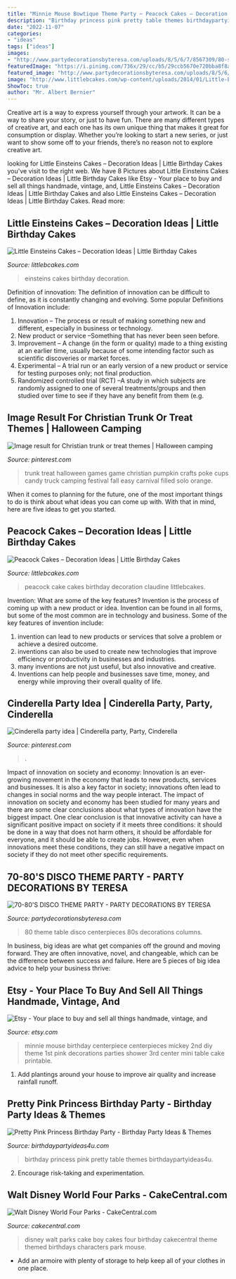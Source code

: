 ```yaml
---
title: "Minnie Mouse Bowtique Theme Party ~ Peacock Cakes – Decoration Ideas"
description: "Birthday princess pink pretty table themes birthdaypartyideas4u"
date: "2022-11-07"
categories:
- "ideas"
tags: ["ideas"]
images:
- "http://www.partydecorationsbyteresa.com/uploads/8/5/6/7/8567309/80-s-theme-party_orig.jpg"
featuredImage: "https://i.pinimg.com/736x/29/cc/b5/29ccb5670e720bba8f8a5a3bad92d5bb--cinderella-party.jpg"
featured_image: "http://www.partydecorationsbyteresa.com/uploads/8/5/6/7/8567309/80-s-theme-party_orig.jpg"
image: "http://www.littlebcakes.com/wp-content/uploads/2014/01/Little-Einsteins-Birthday-Cakes.jpg"
ShowToc: true
author: "Mr. Albert Bernier"
---
```



Creative art is a way to express yourself through your artwork. It can be a way to share your story, or just to have fun. There are many different types of creative art, and each one has its own unique thing that makes it great for consumption or display. Whether you’re looking to start a new series, or just want to show some off to your friends, there’s no reason not to explore creative art.

	

		
looking for Little Einsteins Cakes – Decoration Ideas | Little Birthday Cakes you've visit to the right web. We have 8 Pictures about Little Einsteins Cakes – Decoration Ideas | Little Birthday Cakes like Etsy - Your place to buy and sell all things handmade, vintage, and, Little Einsteins Cakes – Decoration Ideas | Little Birthday Cakes and also Little Einsteins Cakes – Decoration Ideas | Little Birthday Cakes. Read more:
		
    
## Little Einsteins Cakes – Decoration Ideas | Little Birthday Cakes

<img loading=lazy src="http://www.littlebcakes.com/wp-content/uploads/2014/01/Little-Einsteins-Birthday-Cakes.jpg" onerror="this.onerror=null;this.src='https://tse2.mm.bing.net/th?id=OIP.tQf9aJCfiXBNNW6bbp_YZwHaF6&amp;pid=15.1';" alt="Little Einsteins Cakes – Decoration Ideas | Little Birthday Cakes">

_Source: littlebcakes.com_

>einsteins cakes birthday decoration. 

	

Definition of innovation:
The definition of innovation can be difficult to define, as it is constantly changing and evolving. Some popular Definitions of Innovation include:
1. Innovation – The process or result of making something new and different, especially in business or technology.
2. New product or service –Something that has never been seen before.
3. Improvement – A change (in the form or quality) made to a thing existing at an earlier time, usually because of some intending factor such as scientific discoveries or market forces.
4. Experimental – A trial run or an early version of a new product or service for testing purposes only; not final production. 
5. Randomized controlled trial (RCT) –A study in which subjects are randomly assigned to one of several treatments/groups and then studied over time to see if they have any benefit from them (e.g.

    
## Image Result For Christian Trunk Or Treat Themes | Halloween Camping

<img loading=lazy src="https://i.pinimg.com/736x/cd/c6/2f/cdc62f65115fdcfdef48041e2101df74.jpg" onerror="this.onerror=null;this.src='https://tse1.mm.bing.net/th?id=OIP.XhrYj2m-k4MiH1xS1qomaQHaHa&amp;pid=15.1';" alt="Image result for Christian trunk or treat themes | Halloween camping">

_Source: pinterest.com_

>trunk treat halloween games game christian pumpkin crafts poke cups candy truck camping festival fall easy carnival filled solo orange. 

	

When it comes to planning for the future, one of the most important things to do is think about what ideas you can come up with. With that in mind, here are five ideas to get you started. 

    
## Peacock Cakes – Decoration Ideas | Little Birthday Cakes

<img loading=lazy src="http://www.littlebcakes.com/wp-content/uploads/2014/02/Peacock-Cake.jpg" onerror="this.onerror=null;this.src='https://tse1.mm.bing.net/th?id=OIP.InP1GPKXmChr0KWdVQvr5AHaKU&amp;pid=15.1';" alt="Peacock Cakes – Decoration Ideas | Little Birthday Cakes">

_Source: littlebcakes.com_

>peacock cake cakes birthday decoration claudine littlebcakes. 

	

Invention: What are some of the key features?
Invention is the process of coming up with a new product or idea. Invention can be found in all forms, but some of the most common are in technology and business. Some of the key features of invention include:
1. invention can lead to new products or services that solve a problem or achieve a desired outcome.
2. inventions can also be used to create new technologies that improve efficiency or productivity in businesses and industries. 
3. many inventions are not just useful, but also innovative and creative. 
4. Inventions can help people and businesses save time, money, and energy while improving their overall quality of life.

    
## Cinderella Party Idea | Cinderella Party, Party, Cinderella

<img loading=lazy src="https://i.pinimg.com/736x/29/cc/b5/29ccb5670e720bba8f8a5a3bad92d5bb--cinderella-party.jpg" onerror="this.onerror=null;this.src='https://tse2.mm.bing.net/th?id=OIP.9GxRwUJN6jgIcrh9xLs6DQHaNK&amp;pid=15.1';" alt="Cinderella party idea | Cinderella party, Party, Cinderella">

_Source: pinterest.com_

>. 

	

Impact of innovation on society and economy:
Innovation is an ever-growing movement in the economy that leads to new products, services and businesses. It is also a key factor in society; innovations often lead to changes in social norms and the way people interact. The impact of innovation on society and economy has been studied for many years and there are some clear conclusions about what types of innovation have the biggest impact. 
One clear conclusion is that innovative activity can have a significant positive impact on society if it meets three conditions: it should be done in a way that does not harm others, it should be affordable for everyone, and it should be able to create jobs. However, even when innovations meet these conditions, they can still have a negative impact on society if they do not meet other specific requirements.

    
## 70-80&#039;S DISCO THEME PARTY - PARTY DECORATIONS BY TERESA

<img loading=lazy src="http://www.partydecorationsbyteresa.com/uploads/8/5/6/7/8567309/80-s-theme-party_orig.jpg" onerror="this.onerror=null;this.src='https://tse3.mm.bing.net/th?id=OIP.Hb-yAnBuEmkiJDWQdBofQgHaJ4&amp;pid=15.1';" alt="70-80&#039;S DISCO THEME PARTY - PARTY DECORATIONS BY TERESA">

_Source: partydecorationsbyteresa.com_

>80 theme table disco centerpieces 80s decorations columns. 

	

In business, big ideas are what get companies off the ground and moving forward. They are often innovative, novel, and changeable, which can be the difference between success and failure. Here are 5 pieces of big idea advice to help your business thrive:

    
## Etsy - Your Place To Buy And Sell All Things Handmade, Vintage, And

<img loading=lazy src="http://img1.etsystatic.com/000/0/6361493/il_570xN.337984973.jpg" onerror="this.onerror=null;this.src='https://tse1.mm.bing.net/th?id=OIP.7CdNeJsV7AJnAvYzwOfMygHaJ4&amp;pid=15.1';" alt="Etsy - Your place to buy and sell all things handmade, vintage, and">

_Source: etsy.com_

>minnie mouse birthday centerpiece centerpieces mickey 2nd diy theme 1st pink decorations parties shower 3rd center mini table cake printable. 

	

1. Add plantings around your house to improve air quality and increase rainfall runoff.

    
## Pretty Pink Princess Birthday Party - Birthday Party Ideas &amp; Themes

<img loading=lazy src="http://i2.wp.com/www.birthdaypartyideas4u.com/wp-content/uploads/2016/08/pretty-pink-princess-birthday-party-food-table.jpg" onerror="this.onerror=null;this.src='https://tse2.mm.bing.net/th?id=OIP.HFWYWpMtsyvXgLx6h-S_JwHaMP&amp;pid=15.1';" alt="Pretty Pink Princess Birthday Party - Birthday Party Ideas &amp; Themes">

_Source: birthdaypartyideas4u.com_

>birthday princess pink pretty table themes birthdaypartyideas4u. 

	

2. Encourage risk-taking and experimentation.

    
## Walt Disney World Four Parks - CakeCentral.com

<img loading=lazy src="https://cdn001.cakecentral.com/gallery/2015/03/900_693090ckzZ_walt-disney-world-four-parks.jpg" onerror="this.onerror=null;this.src='https://tse1.mm.bing.net/th?id=OIP.UQnEXVrYh6qg7P82H1D_rgHaJ4&amp;pid=15.1';" alt="Walt Disney World Four Parks - CakeCentral.com">

_Source: cakecentral.com_

>disney walt parks cake boy cakes four birthday cakecentral theme themed birthdays characters park mouse. 

	

- Add an armoire with plenty of storage to help keep all of your clothes in one place.

